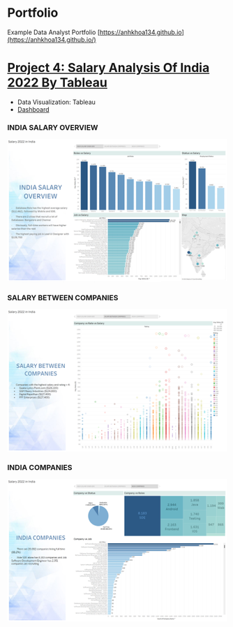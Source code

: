 # Portfolio
Example Data Analyst Portfolio
[https://anhkhoa134.github.io](https://anhkhoa134.github.io/)


# [Project 4: Salary Analysis Of India 2022 By Tableau](https://github.com/anhkhoa134/portfolio/tree/main/Project_4)

* Data Visualization: Tableau
* [Dashboard](https://public.tableau.com/app/profile/le.anh.khoa/viz/SalaryIndia/Salary2022inIndia?publish=yes)

### INDIA SALARY OVERVIEW
![](https://raw.githubusercontent.com/anhkhoa134/portfolio/main/Project_4/images/2022-08-14_074424.png)

### SALARY BETWEEN COMPANIES
![](https://raw.githubusercontent.com/anhkhoa134/portfolio/main/Project_4/images/2022-08-14_074534.png)

### INDIA COMPANIES
![](https://raw.githubusercontent.com/anhkhoa134/portfolio/main/Project_4/images/2022-08-14_074550.png)
